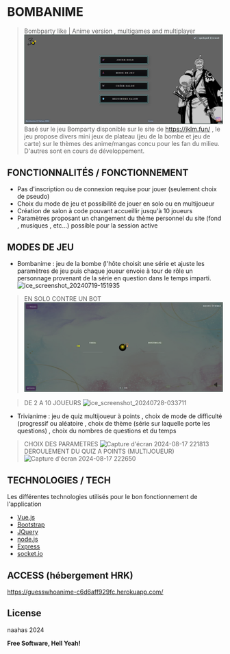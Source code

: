 # BOMBANIME
> Bombparty like | Anime version , multigames and multiplayer
![home](rdpic/home.png)
Basé sur le jeu Bomparty disponible sur le site de https://jklm.fun/ , le jeu propose divers mini jeux de plateau (jeu de la bombe et jeu de carte) sur le thèmes des anime/mangas concu pour les fan du milieu. D'autres sont en cours de développement.



## FONCTIONNALITÉS / FONCTIONNEMENT


- Pas d'inscription ou de connexion requise pour jouer (seulement choix de pseudo)
- Choix du mode de jeu et possibilité de jouer en solo ou en multijoueur
- Création de salon à code pouvant accueillir jusqu'à 10 joueurs
- Paramètres proposant un changement du thème personnel du site (fond , musiques , etc...) possible pour la session active


## MODES DE JEU

- Bombanime : jeu de la bombe (l'hôte choisit  une série et ajuste les paramètres de jeu puis chaque joueur envoie à tour de rôle un personnage provenant de la série en question dans le temps imparti.
![ice_screenshot_20240719-151935](https://github.com/user-attachments/assets/1ca39f0e-48de-4665-a52a-2fb05700657c)
> EN SOLO CONTRE UN BOT
![bomb](rdpic/bomb.png)


> DE 2 A 10 JOUEURS
![ice_screenshot_20240728-033711](https://github.com/user-attachments/assets/062a2975-9d4c-453d-90f2-1416ee3bc7e4)

- Trivianime : jeu de quiz multijoueur à points , choix de mode de difficulté (progressif ou aléatoire , choix de thème (série sur laquelle porte les questions) , choix du nombres de questions et du temps

> CHOIX DES PARAMETRES
![Capture d'écran 2024-08-17 221813](https://github.com/user-attachments/assets/f5e4f8c3-9fb6-43aa-82d7-eda9d689f0be)
> DEROULEMENT DU QUIZ A POINTS (MULTIJOUEUR)
![Capture d'écran 2024-08-17 222650](https://github.com/user-attachments/assets/2dca0cac-a5b0-44be-a964-4458467e3724)









## TECHNOLOGIES / TECH
Les différentes technologies utilisés pour le bon fonctionnement de l'application
- [Vue.js] 
- [Bootstrap]
- [JQuery] 
- [node.js]
- [Express] 
- [socket.io] 


## ACCESS (hébergement HRK)
https://guesswhoanime-c6d6aff929fc.herokuapp.com/






## License

naahas 2024

**Free Software, Hell Yeah!**

[//]: # (These are reference links used in the body of this note and get stripped out when the markdown processor does its job. There is no need to format nicely because it shouldn't be seen. Thanks SO - http://stackoverflow.com/questions/4823468/store-comments-in-markdown-syntax)

   [Vue.js]: <https://vuejs.org/>
   [node.js]: <http://nodejs.org>
   [Bootstrap]: <http://twitter.github.com/bootstrap/>
   [jQuery]: <http://jquery.com>
   [express]: <http://expressjs.com>
   [socket.io]: <https://socket.io/fr/>
